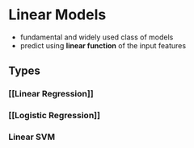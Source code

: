 # Linear Models
- fundamental and widely used class of models
- predict using **linear function** of the input features
## Types
### [[Linear Regression]]
### [[Logistic Regression]]
### Linear SVM